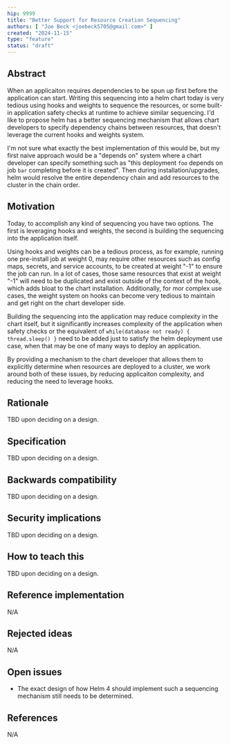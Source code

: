 ```yaml
---
hip: 9999
title: "Better Support for Resource Creation Sequencing"
authors: [ "Joe Beck <joebeck5705@gmail.com>" ]
created: "2024-11-15"
type: "feature"
status: "draft"
---
```


## Abstract

When an applicaiton requires dependencies to be spun up first before the application can start. Writing this sequencing into a helm chart today is very tedious using hooks and weights to sequence the resources, or some built-in application safety checks at runtime to achieve similar sequencing. I'd like to propose helm has a better sequencing mechanism that allows chart developers to specify dependency chains between resources, that doesn't leverage the current hooks and weights system.  

I'm not sure what exactly the best implementation of this would be, but my first naive approach would be a "depends on" system where a chart developer can specify something such as "this deployment `foo` depends on job `bar` completing before it is created". Then during installation/upgrades, helm would resolve the entire dependency chain and add resources to the cluster in the chain order.

## Motivation

Today, to accomplish any kind of sequencing you have two options. The first is leveraging hooks and weights, the second is building the sequencing into the application itself. 

Using hooks and weights can be a tedious process, as for example, running one pre-install job at weight 0, may require other resources such as config maps, secrets, and service accounts, to be created at weight "-1" to ensure the job can run. In a lot of cases, those same resources that exist at weight "-1" will need to be duplicated and exist outside of the context of the hook, which adds bloat to the chart installation. Additionally, for mor complex use cases, the weight system on hooks can become very tedious to maintain and get right on the chart developer side.

Building the sequencing into the application may reduce complexity in the chart itself, but it significantly increases complexity of the application when safety checks or the equivalent of `while(database not ready) { thread.sleep() }` need to be added just to satisfy the helm deployment use case, when that may be one of many ways to deploy an application.

By providing a mechanism to the chart developer that allows them to explicitly determine when resources are deployed to a cluster, we work around both of these issues, by reducing applicaiton complexity, and reducing the need to leverage hooks.

## Rationale

TBD upon deciding on a design.

## Specification

TBD upon deciding on a design.

## Backwards compatibility

TBD upon deciding on a design.

## Security implications

TBD upon deciding on a design.

## How to teach this

TBD upon deciding on a design.

## Reference implementation

N/A

## Rejected ideas

N/A

## Open issues

- The exact design of how Helm 4 should implement such a sequencing mechanism still needs to be determined.

## References

N/A